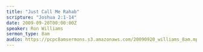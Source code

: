 ```yaml
---
title: "Just Call Me Rahab"
scripture: "Joshua 2:1-14"
date: 2009-09-20T00:00:00Z
speaker: Ron Williams
sermon_type: 8am
audio: https://pcpc8amsermons.s3.amazonaws.com/20090920_williams_8am.mp3 
---
```



